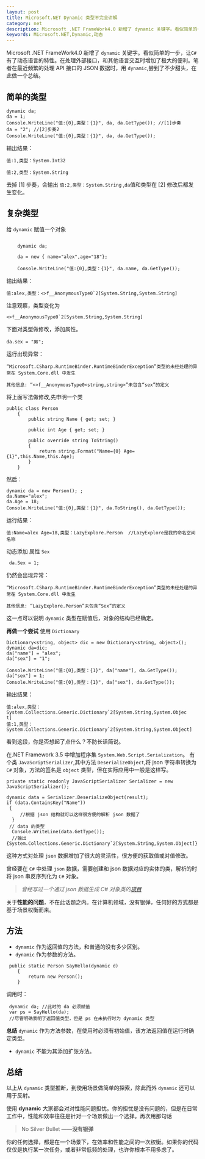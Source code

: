 ```yaml
---
layout: post
title: Microsoft.NET Dynamic 类型不完全讲解
category: net
description: Microsoft .NET FrameWork4.0 新增了 dynamic 关键字。看似简单的一步，让C# 有了动态语言的特性。在处理外部接口，和其他语言交互时增加了极大的便利。笔者在最近频繁的处理 API接口的 JSON 数据时，用 dynamic 尝到了不少甜头，在此做一个总结。
keywords: Microsoft.NET,Dynamic,动态
---
```


Microsoft .NET FrameWork4.0 新增了 `dynamic` 关键字。看似简单的一步，让`C#` 有了动态语言的特性。在处理外部接口，和其他语言交互时增加了极大的便利。笔者在最近频繁的处理 API 接口的 JSON 数据时，用 `dynamic`,尝到了不少甜头，在此做一个总结。


## 简单的类型

```
dynamic da;
da = 1;
Console.WriteLine("值:{0},类型：{1}", da, da.GetType()); //[1]步奏
da = "2"; //[2]步奏2
Console.WriteLine("值:{0},类型：{1}", da, da.GetType());

```

输出结果：

```
值:1,类型：System.Int32

值:2,类型：System.String

```
去掉 [1] 步奏，会输出 `值:2,类型：System.String` ,`da`值和类型在 [2] 修改后都发生变化。

## 复杂类型

给 `dynamic` 赋值一个对象

```

    dynamic da;

    da = new { name="alex",age="18"};

    Console.WriteLine("值:{0},类型：{1}", da.name, da.GetType());

```

输出结果：

```
值:alex,类型：<>f__AnonymousType0`2[System.String,System.String]

```
注意观察，类型变化为

```
<>f__AnonymousType0`2[System.String,System.String] 

```

下面对类型做修改，添加属性。

```
da.sex = "男";

```

运行出现异常：

```
“Microsoft.CSharp.RuntimeBinder.RuntimeBinderException”类型的未经处理的异常在 System.Core.dll 中发生 

其他信息: “<>f__AnonymousType0<string,string>”未包含“sex”的定义

```
将上面写法做修改,先申明一个类

```
public class Person
    {
        public string Name { get; set; }

        public int Age { get; set; }

        public override string ToString()
        {
            return string.Format("Name={0} Age={1}",this.Name,this.Age);
        }
    }

```

然后：

```
dynamic da = new Person(); ;
da.Name="alex";
da.Age = 18;     
Console.WriteLine("值:{0},类型：{1}", da.ToString(), da.GetType());
```
运行结果：

```
值:Name=alex Age=18,类型：LazyExplore.Person  //LazyExplore是我的命名空间名称

```
动态添加 属性 `Sex`

```
 da.Sex = 1;
```

仍然会出现异常：

```
“Microsoft.CSharp.RuntimeBinder.RuntimeBinderException”类型的未经处理的异常在 System.Core.dll 中发生 

其他信息: “LazyExplore.Person”未包含“Sex”的定义
```
这一点可以说明 `dynamic` 类型在赋值后，对象的结构已经确定。


**再做一个尝试** 使用 `Dictionary`

```
Dictionary<string, object> dic = new Dictionary<string, object>();
dynamic da=dic;
da["name"] = "alex";
da["sex"] = "1";

Console.WriteLine("值:{0},类型：{1}", da["name"], da.GetType());
da["sex"] = 1;
Console.WriteLine("值:{0},类型：{1}", da["sex"], da.GetType());
```

输出结果：

```
值:alex,类型：System.Collections.Generic.Dictionary`2[System.String,System.Objec
t]
值:1,类型：System.Collections.Generic.Dictionary`2[System.String,System.Object]
```

看到这段，你是否想起了点什么？不防长话简说。

在.NET Framework 3.5 中增加程序集 `System.Web.Script.Serialization`。 有个类 `JavaScriptSerializer`,其中方法 `DeserializeObject`,将 json 字符串转换为 `C#` 对象，方法的签名是 `object` 类型，但在实际应用中一般是这样写。

```
private static readonly JavaScriptSerializer Serializer = new JavaScriptSerializer();
 
dynamic data = Serializer.DeserializeObject(result);
if (data.ContainsKey("Name"))
 {
     //根据 json 结构就可以这样很方便的解析 json 数据了
  }
 // data 的类型
  Console.WriteLine(data.GetType());
  //输出
{System.Collections.Generic.Dictionary`2[System.String,System.Object]}

```

这种方式对处理 `json` 数据增加了很大的灵活性，很方便的获取值或对值修改。

曾经要在 `C#` 中处理 `json` 数据，需要创建和 json 数据对应的实体的类，解析的时将 json 串反序列化为 `C#` 对象。

> *曾经写过一个通过 json 数据生成 C# 对象类的[项目](https://github.com/haifengwang/Json-ToCsharpObject)*

关于**性能的问题**，不在此话题之内。在计算机领域，没有银弹，任何好的方式都是基于场景权衡而来。

## 方法

+ `dynamic` 作为返回值的方法，和普通的没有多少区别。
+ `dynamic` 作为参数的方法。

```
 public static Person SayHello(dynamic d)
    {
        return new Person();
    }
```

调用时：

```
 dynamic da; //此时的 da 必须赋值
 var ps = SayHello(da); 
 //尽管明确表明了返回值类型，但是 ps 在未执行时为 dynamic 类型

```
**总结** `dynamic` 作为方法参数，在使用时必须有初始值，该方法返回值在运行时确定类型。

+ `dynamic` 不能为其添加扩张方法。

## 总结

以上从 `dynamic` 类型推断，到使用场景做简单的探索，除此而外 `dynamic` 还可以用于反射。

使用 **dynamic** 大家都会对对性能问题担忧。你的担忧是没有问题的，但是在日常工作中，性能和效率往往是针对一个场景做出一个选择。再次用那句话 

>No Silver Bullet ——**没有银弹**

你的任何选择，都是在一个场景下，在效率和性能之间的一次权衡。如果你的代码仅仅是执行某一次任务，或者非常低频的处理，也许你根本不用多虑了。